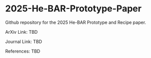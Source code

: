 # 2025-He-BAR-Prototype-Paper
Github repository for the 2025 He-BAR Prototype and Recipe paper.


ArXiv Link: TBD

Journal Link: TBD

References: TBD
